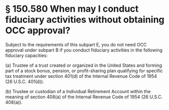 # § 150.580   When may I conduct fiduciary activities without obtaining OCC approval?

Subject to the requirements of this subpart E, you do not need OCC approval under subpart B if you conduct fiduciary activities in the following fiduciary capacities:


(a) Trustee of a trust created or organized in the United States and forming part of a stock bonus, pension, or profit-sharing plan qualifying for specific tax treatment under section 401(d) of the Internal Revenue Code of 1954 (26 U.S.C. 401(d)).


(b) Trustee or custodian of a Individual Retirement Account within the meaning of section 408(a) of the Internal Revenue Code of 1954 (26 U.S.C. 408(a)).




